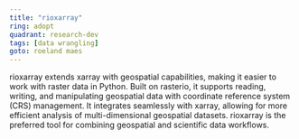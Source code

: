 ```yaml
---
title: "rioxarray"
ring: adopt
quadrant: research-dev
tags: [data wrangling]
goto: roeland maes
---
```


rioxarray extends xarray with geospatial capabilities, making it easier to work with raster data in Python. Built on rasterio, it supports reading, writing, and manipulating geospatial data with coordinate reference system (CRS) management. It integrates seamlessly with xarray, allowing for more efficient analysis of multi-dimensional geospatial datasets. rioxarray is the preferred tool for combining geospatial and scientific data workflows.
